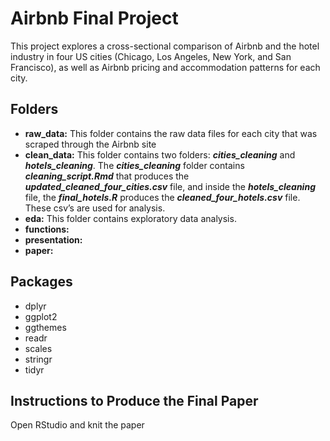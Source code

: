 # Airbnb Final Project
This project explores a cross-sectional comparison of Airbnb and the hotel industry in four US cities (Chicago, Los Angeles, New York, and San Francisco), as well as Airbnb pricing and accommodation patterns for each city. 


## Folders
* __raw_data:__
This folder contains the raw data files for each city that was scraped through the Airbnb site
* __clean_data:__
This folder contains two folders: ***cities_cleaning*** and ***hotels_cleaning***. The ***cities_cleaning*** folder contains ***cleaning_script.Rmd*** that produces the ***updated_cleaned_four_cities.csv*** file, and inside the ***hotels_cleaning*** file, the ***final_hotels.R*** produces the ***cleaned_four_hotels.csv*** file. These csv’s are used for analysis.   
* __eda:__
This folder contains exploratory data analysis. 
* __functions:__
* __presentation:__
* __paper:__


## Packages
* dplyr
* ggplot2
* ggthemes
* readr
* scales
* stringr
* tidyr


## Instructions to Produce the Final Paper
Open RStudio and knit the paper
